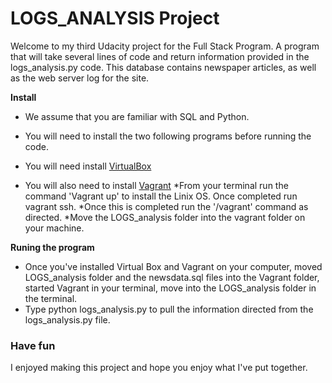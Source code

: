 # LOGS_ANALYSIS Project
Welcome to my third Udacity project for the Full Stack Program. A program that will take several lines of code and
return information provided in the logs_analysis.py code. This database contains newspaper articles, as well as the web server log for the site. 

**Install**
* We assume that you are familiar with SQL and Python. 
* You will need to install the two following programs before running the code. 

* You will need install [VirtualBox](https://www.virtualbox.org/wiki/Downloads)
* You will also need to install [Vagrant](https://www.vagrantup.com/downloads.html)
	*From your terminal run the command 'Vagrant up' to install the Linix OS. Once completed run vagrant ssh.
	*Once this is completed run the '/vagrant' command as directed. 
*Move the LOGS_analysis folder into the vagrant folder on your machine.


**Runing the program**
* Once you've installed Virtual Box and Vagrant on your computer, moved LOGS_analysis folder and the newsdata.sql files into the Vagrant folder, started Vagrant in your terminal, move into the LOGS_analysis folder in the terminal.
* Type python logs_analysis.py to pull the information directed from the logs_analysis.py file.

### Have fun
I enjoyed making this project and hope you enjoy what I've put together.